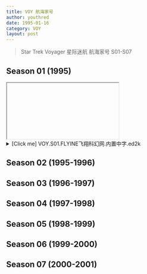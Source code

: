 ```yaml
---
title: VOY 航海家号
author: youthred
date: 1995-01-16
category: VOY
layout: post
---
```


> Star Trek Voyager 星际迷航 航海家号 S01-S07 

## Season 01 (1995)

<iframe id="inlineFrameExample"
title="VOY.S01"

width="100%"
height="500"
src="https://startrekuniverse.github.io/resources/Star.Trek.VOY/FLYINE.InnerChineseSub/S01.txt">
</iframe>

<details><summary>[Click me] VOY.S01.FLYINE飞翔科幻网.内置中字.ed2k</summary>

[VOY.S01.FLYINE飞翔科幻网.内置中字.ed2k](https://startrekuniverse.github.io/resources/Star.Trek.VOY/FLYINE.InnerChineseSub/VOY.S01.html)
</details>

## Season 02 (1995-1996)
## Season 03 (1996-1997)
## Season 04 (1997-1998)
## Season 05 (1998-1999)
## Season 06 (1999-2000)
## Season 07 (2000-2001)